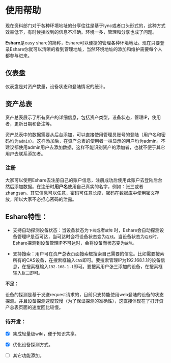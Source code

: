 # 使用帮助

现在资料部门对于各种环境地址的分享往往是基于lync或者口头形式的，这种方式效率低下，有时候接收到的信息不准确。环境一多，管理和分享也成了问题。

**Eshare**是easy share的简称，Eshare可以便捷的管理各种环境地址。现在只要登录Eshare你就可以清晰的看到管理地址，当然环境地址的添加和维护需要每个人都参与进来。

## 仪表盘

仪表盘是对资产数量，设备状态和登陆情况的统计。

## 资产总表

资产总表展示了所有资产的详细信息，包括资产类型，设备状态，管理IP，使用者，更新日期和备注等。

资产总表中的数据需要从后台添加，可以直接使用管理员账号的登陆（用户名和密码均为`admin`）。这样添加后，在资产总表的使用者一栏显示的用户均为admin。不建议都使用admin用户去添加数据，这样不能识别资产的添加者，也就不便于其它用户去联系添加者。

### 注册

大家可以使用Eshare去注册自己的账户信息，注册成功后使用此账户去登陆后台然后添加数据。在注册时**用户名**使用自己真实的名字，例如：张三或者zhangsan。其它信息可以任意，密码可任意长度，密码在数据库中使用密文存放，所以大家不必担心密码的泄露。

## Eshare特性：

- 支持自动探测设备状态：当设备状态为`下线`或者`故障` 时，Eshare会自动探测设备管理IP是否可达，当可达时会将设备状态变为`在线`。当设备状态为`在线`时，Eshare探测到设备管理IP不可达时，会将设备而状态变为`故障`。

- 支持搜索：用户可在资产总表页面搜索框搜索自己需要的信息。比如需要搜索所有的CAS设备，在搜索框输入`CAS`即可。要搜索管理IP为192.168.1.1的设备信息，在搜索框输入`192.168.1.1`即可。要搜索用户张三添加的设备，在搜索框输入`张三`即可。

 **不足：**

设备的探测是基于发送request请求的，目前只支持能使用web登陆的设备的状态探测。并且设备探测速度较慢（为了保证探测的准确性），这直接体现在了打开资产总表页面的速度回比较慢。

### 待开发：

- [x] 集成轻量级wiki，便于知识共享。
- [x] 优化设备探测方式。
- [ ] 其它功能添加。

